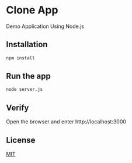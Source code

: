 # Clone App

Demo Application Using Node.js

## Installation

```bash
npm install
```

## Run the app

```bash
node server.js
```

## Verify
Open the browser and enter http://localhost:3000


## License
[MIT](https://choosealicense.com/licenses/mit/)
